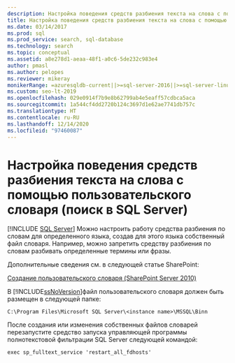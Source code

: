 ```yaml
---
description: Настройка поведения средств разбиения текста на слова с помощью пользовательского словаря (поиск в SQL Server)
title: Настройка поведения средств разбиения текста на слова с помощью пользовательского словаря
ms.date: 03/14/2017
ms.prod: sql
ms.prod_service: search, sql-database
ms.technology: search
ms.topic: conceptual
ms.assetid: a8e278d1-aeaa-48f1-a0c6-5de232c983e4
author: pmasl
ms.author: pelopes
ms.reviewer: mikeray
monikerRange: =azuresqldb-current||>=sql-server-2016||>=sql-server-linux-2017||=azuresqldb-mi-current
ms.custom: seo-lt-2019
ms.openlocfilehash: 029e0914f7b9e8b62799ab4e5eaff57cdbca5aca
ms.sourcegitcommit: 1a544cf4dd2720b124c3697d1e62ae7741db757c
ms.translationtype: HT
ms.contentlocale: ru-RU
ms.lasthandoff: 12/14/2020
ms.locfileid: "97460087"
---
```

# <a name="customize-behavior-of-word-breakers-with-a-custom-dictionary-sql-server-search"></a>Настройка поведения средств разбиения текста на слова с помощью пользовательского словаря (поиск в SQL Server)
 [!INCLUDE [SQL Server](../../includes/applies-to-version/sqlserver.md)]
  Можно настроить работу средства разбиения по словам для определенного языка, создав для этого языка собственный файл словаря. Например, можно запретить средству разбиения по словам разбивать определенные термины или фразы.  
  
 Дополнительные сведения см. в следующей статье SharePoint:  
  
 [Создание пользовательского словаря (SharePoint Server 2010)](/previous-versions/office/sharepoint-server-2010/cc263242(v=office.14))  
  
 В [!INCLUDE[ssNoVersion](../../includes/ssnoversion-md.md)]файл пользовательского словаря должен быть размещен в следующей папке:  
  
 `C:\Program Files\Microsoft SQL Server\<instance name>\MSSQL\Binn`  
  
 После создания или изменения собственных файлов словарей перезапустите средство запуска управляющей программы полнотекстовой фильтрации SQL Server следующей командой:  
  
 `exec sp_fulltext_service 'restart_all_fdhosts'`  
  
